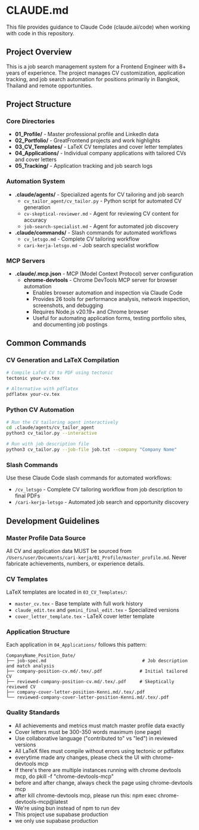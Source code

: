 # CLAUDE.md

This file provides guidance to Claude Code (claude.ai/code) when working with code in this repository.

## Project Overview

This is a job search management system for a Frontend Engineer with 8+ years of experience. The project manages CV customization, application tracking, and job search automation for positions primarily in Bangkok, Thailand and remote opportunities.

## Project Structure

### Core Directories
- **01_Profile/** - Master professional profile and LinkedIn data
- **02_Portfolio/** - GreatFrontend projects and work highlights
- **03_CV_Templates/** - LaTeX CV templates and cover letter templates
- **04_Applications/** - Individual company applications with tailored CVs and cover letters
- **05_Tracking/** - Application tracking and job search logs

### Automation System
- **.claude/agents/** - Specialized agents for CV tailoring and job search
  - `cv_tailor_agent/cv_tailor.py` - Python script for automated CV generation
  - `cv-skeptical-reviewer.md` - Agent for reviewing CV content for accuracy
  - `job-search-specialist.md` - Agent for automated job discovery
- **.claude/commands/** - Slash commands for automated workflows
  - `cv_letsgo.md` - Complete CV tailoring workflow
  - `cari-kerja-letsgo.md` - Job search specialist workflow

### MCP Servers
- **.claude/.mcp.json** - MCP (Model Context Protocol) server configuration
  - **chrome-devtools** - Chrome DevTools MCP server for browser automation
    - Enables browser automation and inspection via Claude Code
    - Provides 26 tools for performance analysis, network inspection, screenshots, and debugging
    - Requires Node.js v20.19+ and Chrome browser
    - Useful for automating application forms, testing portfolio sites, and documenting job postings

## Common Commands

### CV Generation and LaTeX Compilation
```bash
# Compile LaTeX CV to PDF using tectonic
tectonic your-cv.tex

# Alternative with pdflatex
pdflatex your-cv.tex
```

### Python CV Automation
```bash
# Run the CV tailoring agent interactively
cd .claude/agents/cv_tailor_agent
python3 cv_tailor.py --interactive

# Run with job description file
python3 cv_tailor.py --job-file job.txt --company "Company Name"
```

### Slash Commands
Use these Claude Code slash commands for automated workflows:
- `/cv_letsgo` - Complete CV tailoring workflow from job description to final PDFs
- `/cari-kerja-letsgo` - Automated job search and opportunity discovery

## Development Guidelines

### Master Profile Data Source
All CV and application data MUST be sourced from `/Users/user/Documents/cari-kerja/01_Profile/master_profile.md`. Never fabricate achievements, numbers, or experience details.

### CV Templates
LaTeX templates are located in `03_CV_Templates/`:
- `master_cv.tex` - Base template with full work history
- `claude_edit.tex` and `gemini_final_edit.tex` - Specialized versions
- `cover_letter_template.tex` - LaTeX cover letter template

### Application Structure
Each application in `04_Applications/` follows this pattern:
```
CompanyName_Position_Date/
├── job-spec.md                                    # Job description and match analysis
├── company-position-cv.md/.tex/.pdf              # Initial tailored CV
├── reviewed-company-position-cv.md/.tex/.pdf     # Skeptically reviewed CV
├── company-cover-letter-position-Kenni.md/.tex/.pdf
└── reviewed-company-cover-letter-position-Kenni.md/.tex/.pdf
```

### Quality Standards
- All achievements and metrics must match master profile data exactly
- Cover letters must be 300-350 words maximum (one page)
- Use collaborative language ("contributed to" vs "led") in reviewed versions
- All LaTeX files must compile without errors using tectonic or pdflatex
- everytime made any changes, please check the UI with chrome-devtools mcp
- If there's  there are multiple instances running with chrome devtools mcp, do pkill -f "chrome-devtools-mcp"
- before and after change, always check the page using chrome-devtools mcp
- after kill chrome-devtools mcp, please run this: npm exec chrome-devtools-mcp@latest
- We're using bun instead of npm to run dev
- This project use supabase production
- we only use supabase production